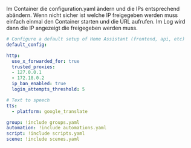 Im Container die configuration.yaml ändern und die IPs entsprechend abändern.
Wenn nicht sicher ist welche IP freigegeben werden muss einfach einmal den Container starten und die URL aufrufen.
Im Log wird dann die IP angezeigt die freigegeben werden muss.

```yaml
# Configure a default setup of Home Assistant (frontend, api, etc)
default_config:

http:
  use_x_forwarded_for: true
  trusted_proxies:
  - 127.0.0.1
  - 172.18.0.2
  ip_ban_enabled: true
  login_attempts_threshold: 5

# Text to speech
tts:
  - platform: google_translate

group: !include groups.yaml
automation: !include automations.yaml
script: !include scripts.yaml
scene: !include scenes.yaml
```
